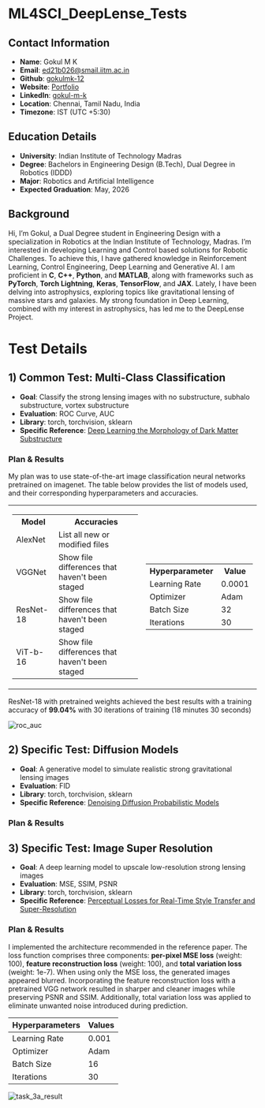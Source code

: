 # ML4SCI_DeepLense_Tests

## Contact Information
- **Name**:     Gokul M K
- **Email**:    ed21b026@smail.iitm.ac.in
- **Github**:   [gokulmk-12](https://github.com/gokulmk-12)
- **Website**:  [Portfolio](https://gokulmk-12.github.io/)
- **LinkedIn**: [gokul-m-k](https://www.linkedin.com/in/gokul-m-k-886a93263/)
- **Location**: Chennai, Tamil Nadu, India
- **Timezone**: IST (UTC +5:30)

## Education Details
- **University**: Indian Institute of Technology Madras
- **Degree**: Bachelors in Engineering Design (B.Tech), Dual Degree in Robotics (IDDD)
- **Major**: Robotics and Artificial Intelligence
- **Expected Graduation**: May, 2026

## Background
Hi, I’m Gokul, a Dual Degree student in Engineering Design with a specialization in Robotics at the Indian Institute of Technology, Madras. I’m interested in developing Learning and Control based solutions for Robotic Challenges. To achieve this, I have gathered knowledge in Reinforcement Learning, Control Engineering, Deep Learning and Generative AI. I am proficient in **C**, **C++**, **Python**, and **MATLAB**, along with frameworks such as **PyTorch**, **Torch Lightning**, **Keras**, **TensorFlow**, and **JAX**. Lately, I have been delving into astrophysics, exploring topics like gravitational lensing of massive stars and galaxies. My strong foundation in Deep Learning, combined with my interest in astrophysics, has led me to the DeepLense Project.

# Test Details

## 1) Common Test: Multi-Class Classification
- **Goal**: Classify the strong lensing images with no substructure, subhalo substructure, vortex substructure
- **Evaluation**: ROC Curve, AUC
- **Library**: torch, torchvision, sklearn
- **Specific Reference**: [Deep Learning the Morphology of Dark Matter Substructure](https://iopscience.iop.org/article/10.3847/1538-4357/ab7925)

### Plan & Results
My plan was to use state-of-the-art image classification neural networks pretrained on imagenet. The table below provides the list of models used, and their corresponding hyperparameters and accuracies.

<table>
  <tr>
    <td>
      <table>
        <tr><th>Model</th><th>Accuracies</th></tr>
        <tr><td>AlexNet</td><td>List all new or modified files</td></tr>
        <tr><td>VGGNet</td><td>Show file differences that haven't been staged</td></tr>
        <tr><td>ResNet-18</td><td>Show file differences that haven't been staged</td></tr>
        <tr><td>ViT-b-16</td><td>Show file differences that haven't been staged</td></tr>
      </table>
    </td>
    <td>
      <table>
        <tr><th>Hyperparameter</th><th>Value</th></tr>
        <tr><td>Learning Rate</td><td>0.0001</td></tr>
        <tr><td>Optimizer</td><td>Adam</td></tr>
        <tr><td>Batch Size</td><td>32</td></tr>
        <tr><td>Iterations</td><td>30</td></tr>
      </table>
    </td>
  </tr>
</table>

ResNet-18 with pretrained weights achieved the best results with a training accuracy of **99.04%** with 30 iterations of training (18 minutes 30 seconds)

![roc_auc](https://github.com/user-attachments/assets/36e3d7bf-e554-414f-a754-a43235347099)

## 2) Specific Test: Diffusion Models
- **Goal**: A generative model to simulate realistic strong gravitational lensing images
- **Evaluation**: FID
- **Library**: torch, torchvision, sklearn
- **Specific Reference**: [Denoising Diffusion Probabilistic Models](https://arxiv.org/pdf/2006.11239)
  
### Plan & Results

## 3) Specific Test: Image Super Resolution
- **Goal**: A deep learning model to upscale low-resolution strong lensing images
- **Evaluation**: MSE, SSIM, PSNR
- **Library**: torch, torchvision, sklearn
- **Specific Reference**: [Perceptual Losses for Real-Time Style Transfer and Super-Resolution](https://arxiv.org/pdf/1603.08155)

### Plan & Results
I implemented the architecture recommended in the reference paper. The loss function comprises three components: **per-pixel MSE loss** (weight: 100), **feature reconstruction loss** (weight: 100), and **total variation loss** (weight: 1e-7). When using only the MSE loss, the generated images appeared blurred. Incorporating the feature reconstruction loss with a pretrained VGG network resulted in sharper and cleaner images while preserving PSNR and SSIM. Additionally, total variation loss was applied to eliminate unwanted noise introduced during prediction.

| Hyperparameters | Values |
| --- | --- |
| Learning Rate | 0.001 |
| Optimizer | Adam |
| Batch Size | 16 |
| Iterations | 30 |

![task_3a_result](https://github.com/user-attachments/assets/65eb822e-bb69-4e2d-a429-26317206bf78)




